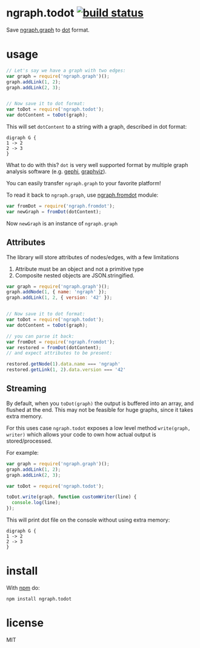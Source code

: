 # ngraph.todot [![build status](https://github.com/anvaka/ngraph.todot/actions/workflows/tests.yaml/badge.svg)](https://github.com/anvaka/ngraph.todot/actions/workflows/tests.yaml)

Save [ngraph.graph](https://github.com/anvaka/ngraph.graph) to [dot](https://en.wikipedia.org/wiki/DOT_(graph_description_language)) format.

# usage

``` js
// Let's say we have a graph with two edges:
var graph = require('ngraph.graph')();
graph.addLink(1, 2);
graph.addLink(2, 3);


// Now save it to dot format:
var toDot = require('ngraph.todot');
var dotContent = toDot(graph);
```

This will set `dotContent` to a string with a graph, described in dot format:

```
digraph G {
1 -> 2
2 -> 3
}
```

What to do with this? `dot` is very well supported format by multiple graph
analysis software (e.g. [gephi](http://gephi.github.io/), [graphviz](http://www.graphviz.org/)).

You can easily transfer `ngraph.graph` to your favorite platform!

To read it back to `ngraph.graph`, use [ngraph.fromdot](https://github.com/anvaka/ngraph.fromdot)
module:

``` js
var fromDot = require('ngraph.fromdot');
var newGraph = fromDot(dotContent);
```

Now `newGraph` is an instance of `ngraph.graph`

## Attributes

The library will store attributes of nodes/edges, with a few limitations

1. Attribute must be an object and not a primitive type
2. Composite nested objects are JSON.stringified.

``` js
var graph = require('ngraph.graph')();
graph.addNode(1, { name: 'ngraph' });
graph.addLink(1, 2, { version: '42' });


// Now save it to dot format:
var toDot = require('ngraph.todot');
var dotContent = toDot(graph);

// you can parse it back:
var fromDot = require('ngraph.fromdot');
var restored = fromDot(dotContent);
// and expect attributes to be present:

restored.getNode(1).data.name === 'ngraph'
restored.getLink(1, 2).data.version === '42'
```

## Streaming

By default, when you `toDot(graph)` the output is buffered into an array,
and flushed at the end. This may not be feasible for huge graphs, since it takes
extra memory.

For this uses case `ngraph.todot` exposes a low level method `write(graph, writer)` which
allows your code to own how actual output is stored/processed.

For example:

``` js
var graph = require('ngraph.graph')();
graph.addLink(1, 2);
graph.addLink(2, 3);

var toDot = require('ngraph.todot');

toDot.write(graph, function customWriter(line) {
  console.log(line);
});

```

This will print dot file on the console without using extra memory:

```
digraph G {
1 -> 2
2 -> 3
}
```

# install

With [npm](https://npmjs.org) do:

```
npm install ngraph.todot
```

# license

MIT
